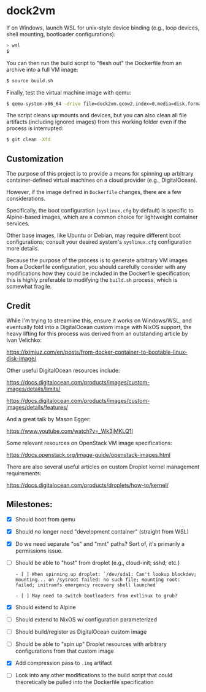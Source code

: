 # dock2vm

If on Windows, launch WSL for unix-style device binding (e.g., loop devices, shell mounting, bootloader configurations):

```sh
> wsl
$
```

You can then run the build script to "flesh out" the Dockerfile from an archive into a full VM image:

```sh
$ source build.sh
```

Finally, test the virtual machine image with qemu:

```sh
$ qemu-system-x86_64 -drive file=dock2vm.qcow2,index=0,media=disk,format=qcow2
```

The script cleans up mounts and devices, but you can also clean all file artifacts (including ignored images) from this working folder even if the process is interrupted:

```sh
$ git clean -Xfd
```

## Customization

The purpose of this project is to provide a means for spinning up arbitrary container-defined virtual machines on a cloud provider (e.g., DigitalOcean).

However, if the image defined in `Dockerfile` changes, there are a few considerations.

Specifically, the boot configuration (`syslinux.cfg` by default) is specific to Alpine-based images, which are a common choice for lightweight container services.

Other base images, like Ubuntu or Debian, may require different boot configurations; consult your desired system's `syslinux.cfg` configuration more details.

Because the purpose of the process is to generate arbitrary VM images from a Dockerfile configuration, you should carefully consider with any modifications how they could be included in the Dockerfile specification; this is highly preferable to modifying the `build.sh` process, which is somewhat fragile.

## Credit

While I'm trying to streamline this, ensure it works on Windows/WSL, and eventually fold into a DigitalOcean custom image with NixOS support, the heavy lifting for this process was derived from an outstanding article by Ivan Velichko:

https://iximiuz.com/en/posts/from-docker-container-to-bootable-linux-disk-image/

Other useful DigitalOcean resources include:

https://docs.digitalocean.com/products/images/custom-images/details/limits/

https://docs.digitalocean.com/products/images/custom-images/details/features/

And a great talk by Mason Egger:

https://www.youtube.com/watch?v=_Wk3jMKLQ1I

Some relevant resources on OpenStack VM image specifications:

https://docs.openstack.org/image-guide/openstack-images.html

There are also several useful articles on custom Droplet kernel management requirements:

https://docs.digitalocean.com/products/droplets/how-to/kernel/

## Milestones:

- [x] Should boot from qemu

- [x] Should no longer need "development container" (straight from WSL)

- [x] Do we need separate "os" and "mnt" paths? Sort of, it's primarily a permissions issue.

- [ ] Should be able to "host" from droplet (e.g., cloud-init; sshd; etc.)

      - [ ] When spinning up droplet: `/dev/sda1: Can't lookup blockdev; mounting... on /sysroot failed: no such file; mounting root: failed; initramfs emergency recovery shell launched`

      - [ ] May need to switch bootloaders from extlinux to grub?

- [x] Should extend to Alpine

- [ ] Should extend to NixOS w/ configuration parameterized

- [ ] Should build/register as DigitalOcean custom image

- [ ] Should be able to "spin up" Droplet resources with arbitrary configurations from that custom image

- [x] Add compression pass to `.img` artifact

- [ ] Look into any other modifications to the build script that could theoretically be pulled into the Dockerfile specification

